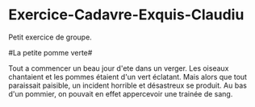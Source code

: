 # Exercice-Cadavre-Exquis-Claudiu
Petit exercice de groupe.

#La petite pomme verte#

Tout a commencer un beau jour d'ete dans un verger.
Les oiseaux chantaient et les pommes étaient d'un vert éclatant. 
Mais alors que tout paraissait paisible, un incident horrible et désastreux se produit.
Au bas d'un pommier, on pouvait en effet appercevoir une trainée de sang.
